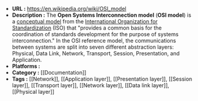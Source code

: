 - **URL :** https://en.wikipedia.org/wiki/OSI_model
- **Description :** The **Open Systems Interconnection model** (**OSI model**) is a [conceptual model](https://en.wikipedia.org/wiki/Conceptual_model "Conceptual model") from the [International Organization for Standardization](https://en.wikipedia.org/wiki/International_Organization_for_Standardization "International Organization for Standardization") (ISO) that "provides a common basis for the coordination of standards development for the purpose of systems interconnection." In the OSI reference model, the communications between systems are split into seven different abstraction layers: Physical, Data Link, Network, Transport, Session, Presentation, and Application.
- **Platforms :**
- **Category :** [[Documentation]]
- **Tags :** [[Network]], [[Application layer]], [[Presentation layer]], [[Session layer]], [[Transport layer]], [[Network layer]], [[Data link layer]], [[Physical layer]]